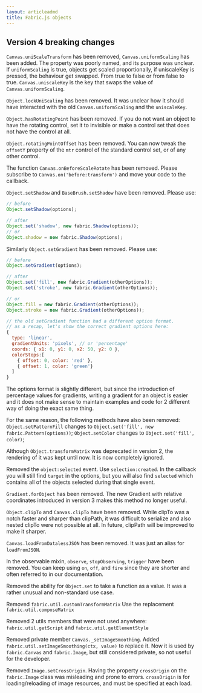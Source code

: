 ```yaml
---
layout: articleadmd
title: Fabric.js objects
---
```

## Version 4 breaking changes

`Canvas.uniScaleTransform` has been removed, `Canvas.uniformScaling` has been added.
The property was poorly named, and its purpose was unclear.
If `uniformScaling` is true, objects get scaled proportionally, if uniscaleKey is pressed, the behaviour get swapped. From true to false or from false to true. `Canvas.uniscaleKey` is the key that swaps the value of `Canvas.uniformScaling`.

`Object.lockUniScaling` has been removed. It was unclear how it should have interacted with the old `Canvas.uniformScaling` and the `uniscaleKey`.

`Object.hasRotatingPoint` has been removed. If you do not want an object to have the rotating control, set it to invisible or make a control set that does not have the control at all.

`Object.rotatingPointOffset` has been removed. You can now tweak the `offsetY` property of the `mtr` control of the standard control set, or of any other control.

The function `Canvas.onBeforeScaleRotate` has been removed. Please subscribe to `Canvas.on('before:transform')` and move your code to the callback.

`Object.setShadow` and `BaseBrush.setShadow` have been removed. Please use:
```javascript
// before
Object.setShadow(options);

// after
Object.set('shadow', new fabric.Shadow(options));
// or
Object.shadow = new fabric.Shadow(options);
```

Similarly `Object.setGradient` has been removed. Please use:

```javascript
// before
Object.setGradient(options);

// after
Object.set('fill', new fabric.Gradient(otherOptions));
Object.set('stroke', new fabric.Gradient(otherOptions));

// or
Object.fill = new fabric.Gradient(otherOptions));
Object.stroke = new fabric.Gradient(otherOptions));

// the old setGradient function had a different option format.
// as a recap, let's show the correct gradient options here:
{
  type: 'linear',
  gradientUnits: 'pixels', // or 'percentage'
  coords: { x1: 0, y1: 0, x2: 50, y2: 0 },
  colorStops:[
    { offset: 0, color: 'red' },
    { offset: 1, color: 'green'}
  ]
}
```

The options format is slightly different, but since the introduction of percentage values for gradients,
writing a gradient for an object is easier and it does not make sense to maintain examples and code for 2 different way of doing the exact same thing.

For the same reason, the following methods have also been removed:
`Object.setPatternFill` changes to  `Object.set('fill', new fabric.Pattern(options))`;
`Object.setColor` changes to `Object.set('fill', color)`;


Although `Object.transformMatrix` was deprecated in version 2, the rendering of it was kept until now. It is now completely ignored.

Removed the `object:selected` event. Use `selection:created`. In the callback you will still find  `target` in the options, but you will also find `selected` which contains all of the objects selected during that single event.


`Gradient.forObject` has been removed. The new Gradient with relative coordinates introduced in version 3 makes this method no longer useful.


`Object.clipTo` and `Canvas.clipTo` have been removed. While clipTo was a notch faster and sharper than clipPath, it was difficult to serialize and also nested clipTo were not possible at all. In future, clipPath will be improved to make it sharper.

`Canvas.loadFromDatalessJSON` has been removed. It was just an alias for `loadFromJSON`.

In the observable mixin, `observe`, `stopObserving`, `trigger` have been removed. You can keep using `on`, `off`, and `fire` since they are shorter and often referred to in our documentation.

Removed the ability for `Object.set` to take a function as a value. It was a rather unusual and non-standard use case.

Removed `fabric.util.customTransformMatrix` Use the replacement `fabric.util.composeMatrix`

Removed 2 utils members that were not used anywhere: `fabric.util.getScript` and `fabric.util.getElementStyle`

Removed private member `Canvas._setImageSmoothing`. Added `fabric.util.setImageSmoothing(ctx, value)` to replace it. Now it is used by `fabric.Canvas` and `fabric.Image`, but still considered private, so not useful for the developer.

Removed  `Image.setCrossOrigin`. Having the property `crossOrigin` on the `fabric.Image` class was misleading and prone to errors. `crossOrigin` is for loading/reloading of image resources, and must be specified at each load.
